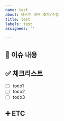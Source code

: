 ```yaml
---
name: test
about: 테스트 코드 추가/수정
title: test
labels: test
assignees: ''

---
```


## 📄 이슈 내용

## ✅ 체크리스트
- [ ] todo1
- [ ] todo2
- [ ] todo3

## ➕ ETC
